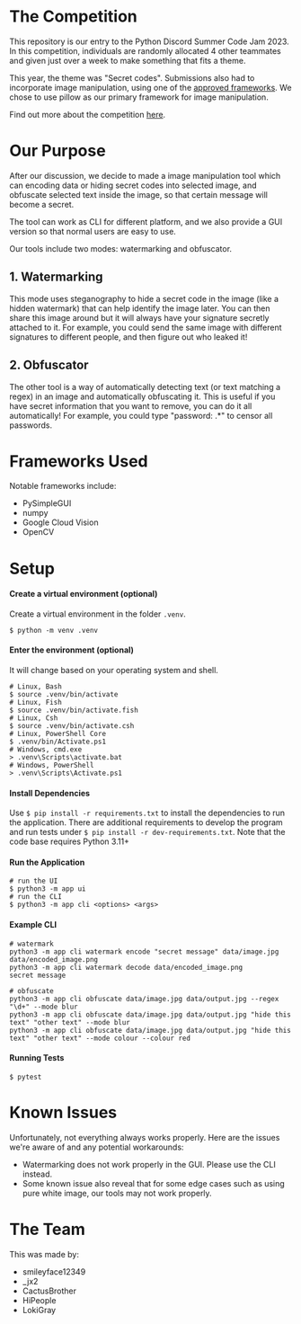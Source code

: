 # The Competition

This repository is our entry to the Python Discord Summer Code Jam 2023. In this competition, individuals are randomly allocated 4 other teammates and given just over a week to make something that fits a theme.

This year, the theme was "Secret codes". Submissions also had to incorporate image manipulation, using one of the [approved frameworks](https://www.pythondiscord.com/events/code-jams/10/frameworks/). We chose to use pillow as our primary framework for image manipulation.

Find out more about the competition [here](https://www.pythondiscord.com/events/code-jams/10/).

# Our Purpose

After our discussion, we decide to made a image manipulation tool which can encoding data or hiding secret codes into selected image, and obfuscate selected text inside the image, so that certain message will become a secret.

The tool can work as CLI for different platform, and we also provide a GUI version so that normal users are easy to use.

Our tools include two modes: watermarking and obfuscator.

## 1. Watermarking

This mode uses steganography to hide a secret code in the image (like a hidden watermark) that can help identify the image later. You can then share this image around but it will always have your signature secretly attached to it. For example, you could send the same image with different signatures to different people, and then figure out who leaked it!

## 2. Obfuscator

The other tool is a way of automatically detecting text (or text matching a regex) in an image and automatically obfuscating it. This is useful if you have secret information that you want to remove, you can do it all automatically! For example, you could type "password: .*" to censor all passwords.

# Frameworks Used

Notable frameworks include:
- PySimpleGUI
- numpy
- Google Cloud Vision
- OpenCV

# Setup

#### Create a virtual environment (optional)
Create a virtual environment in the folder `.venv`.
```shell
$ python -m venv .venv
```

#### Enter the environment (optional)
It will change based on your operating system and shell.
```shell
# Linux, Bash
$ source .venv/bin/activate
# Linux, Fish
$ source .venv/bin/activate.fish
# Linux, Csh
$ source .venv/bin/activate.csh
# Linux, PowerShell Core
$ .venv/bin/Activate.ps1
# Windows, cmd.exe
> .venv\Scripts\activate.bat
# Windows, PowerShell
> .venv\Scripts\Activate.ps1
```

#### Install Dependencies
Use `$ pip install -r requirements.txt` to install the dependencies to run the application.
There are additional requirements to develop the program and run tests under  `$ pip install -r dev-requirements.txt`.
Note that the code base requires Python 3.11+

#### Run the Application
```shell
# run the UI
$ python3 -m app ui
# run the CLI
$ python3 -m app cli <options> <args>
```

#### Example CLI
```shell
# watermark
python3 -m app cli watermark encode "secret message" data/image.jpg data/encoded_image.png
python3 -m app cli watermark decode data/encoded_image.png
secret message

# obfuscate
python3 -m app cli obfuscate data/image.jpg data/output.jpg --regex "\d+" --mode blur
python3 -m app cli obfuscate data/image.jpg data/output.jpg "hide this text" "other text" --mode blur
python3 -m app cli obfuscate data/image.jpg data/output.jpg "hide this text" "other text" --mode colour --colour red
```

#### Running Tests
`$ pytest`

# Known Issues

Unfortunately, not everything always works properly. Here are the issues we're aware of and any potential workarounds:

- Watermarking does not work properly in the GUI. Please use the CLI instead.
- Some known issue also reveal that for some edge cases such as using pure white image, our tools may not work properly.

# The Team

This was made by:

- smileyface12349
- _jx2
- CactusBrother
- HiPeople
- LokiGray
